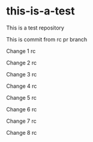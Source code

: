 # this-is-a-test
This is a test repository

This is commit from rc pr branch

Change 1 rc

Change 2 rc

Change 3 rc

Change 4 rc

Change 5 rc

Change 6 rc

Change 7 rc

Change 8 rc